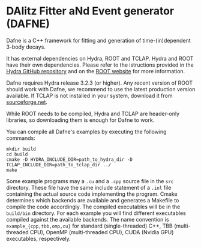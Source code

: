 DAlitz Fitter aNd Event generator (DAFNE)
=========================================

Dafne is a C++ framework for fitting and generation of time-(in)dependent 3-body decays.

It has external dependencies on Hydra, ROOT and TCLAP. Hydra and ROOT have their own
dependencies. Please refer to the istructions provided in the
[Hydra GitHub repository](https://github.com/MultithreadCorner/Hydra)
and on the [ROOT website](https://root.cern.ch) for more information.

Dafne requires Hydra release 3.2.3 (or higher). Any recent version of ROOT should work with
Dafne, we recommend to use the latest production version available. If TCLAP is not
installed in your system, download it from [sourceforge.net](http://tclap.sourceforge.net).

While ROOT needs to be compiled, Hydra and TCLAP are header-only libraries, so downloading
them is enough for Dafne to work.

You can compile all Dafne's examples by executing the following commands:
			
```
mkdir build
cd build
cmake -D HYDRA_INCLUDE_DIR=path_to_hydra_dir -D TCLAP_INCLUDE_DIR=path_to_tclap_dir ../
make
```

Some example programs may a ``.cu`` and a ``.cpp`` source file in the ``src`` directory.
These file have the same include statement of a ``.inl`` file containing the actual source
code implementing the program. Cmake determines which backends are available and generates
a Makefile to compile the code accordingly. The compiled executables will be in the
``build/bin`` directory. For each example you will find different executables
compiled against the available backends. The name convention is `example_{cpp,tbb,omp,cu}`
for standard (single-threaded) C++, TBB (multi-threaded CPU), OpenMP (multi-threaded CPU),
CUDA (Nvidia GPU) executables, respectively.			               
